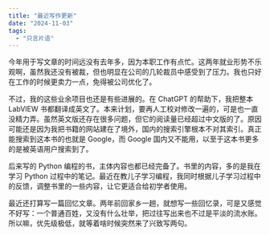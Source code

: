 ```yaml
---
title: "最近写作更新"
date: "2024-11-03"
tags: 
  - "只言片语"
---
```


今年用于写文章的时间远没有去年多，因为本职工作有点忙。这两年就业形势不乐观啊，虽然我还没有被裁，但也明显在公司的几轮裁员中感受到了压力。我也只好在工作的时候更卖力一点，免得被公司优化了。

不过，我的这些业余项目也还是有些进展的。在 ChatGPT 的帮助下，我把整本 LabVIEW 书都翻译成英文了。本来计划，要再人工校对修改一遍的，可是也一直没精力弄。虽然英文版还存在很多问题，但它的阅读量已经超过中文版的了。原因可能还是因为我把书籍的网站建在了境外，国内的搜索引擎根本不对其索引。真正能搜索到这本书的也就是 Google，而 Google 国内又不能用，以至于这本书更多的是被英语用户搜索到了。

后来写的 Python 编程的书，主体内容也都已经完备了。书里的内容，多的是我在学习 Python 过程中的笔记。最近在教儿子学习编程，我同时根据儿子学习过程中的反馈，调整书里的一些内容，让它更适合给初学者使用。

最近还打算写一篇回忆文章。两年前回家乡一趟，就想写一些回忆录，可是又感觉不好写：一个普通百姓，又没有什么壮举，把过往写出来也不过是平淡的流水账。所以嘛，优先级极低，就等着啥时候突然来了兴致写两句。
